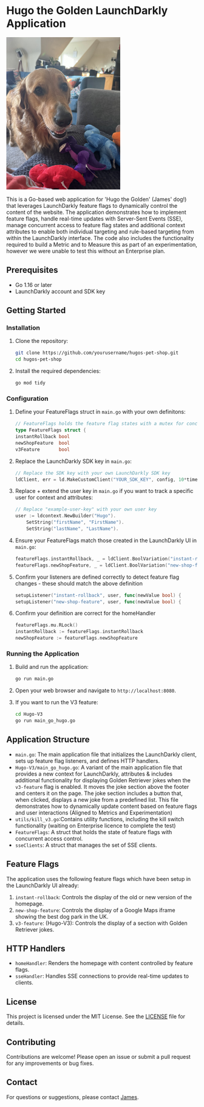 # Hugo the Golden LaunchDarkly Application

<img src="images/hugo.jpg" alt="Hugo the Golden" width="300" height="400"/>

This is a Go-based web application for 'Hugo the Golden' (James' dog!) that leverages LaunchDarkly feature flags to dynamically control the content of the website. The application demonstrates how to implement feature flags, handle real-time updates with Server-Sent Events (SSE), manage concurrent access to feature flag states and additional context attributes to enable both individual targeting and rule-based targeting from within the LaunchDarkly interface. The code also includes the functionality required to build a Metric and to Measure this as part of an experimentation, however we were unable to test this without an Enterprise plan.

## Prerequisites

- Go 1.16 or later
- LaunchDarkly account and SDK key

## Getting Started

### Installation

1. Clone the repository:
    ```sh
    git clone https://github.com/yourusername/hugos-pet-shop.git
    cd hugos-pet-shop
    ```

2. Install the required dependencies:
    ```sh
    go mod tidy
    ```

### Configuration

1. Define your FeatureFlags struct in `main.go` with your own definitons:
    ```go
    // FeatureFlags holds the feature flag states with a mutex for concurrent access
    type FeatureFlags struct {
    instantRollback bool
    newShopFeature  bool
    v3Feature       bool
    ```

2. Replace the LaunchDarkly SDK key in `main.go`:
    ```go
    // Replace the SDK key with your own LaunchDarkly SDK key
    ldClient, err = ld.MakeCustomClient("YOUR_SDK_KEY", config, 10*time.Second)
    ```

3. Replace + extend the user key in `main.go` if you want to track a specific user for context and attributes:
    ```go
    // Replace "example-user-key" with your own user key
    user := ldcontext.NewBuilder("Hugo").
        SetString("firstName", "FirstName").
        SetString("lastName", "LastName").
    ```

4. Ensure your FeatureFlags match those created in the LaunchDarkly UI in `main.go`:
    ```go
    featureFlags.instantRollback, _ = ldClient.BoolVariation("instant-rollback", user, false)
    featureFlags.newShopFeature, _ = ldClient.BoolVariation("new-shop-feature", user, false)
    ```

5. Confirm your listeners are defined correctly to detect feature flag changes - these should match the above definition
    ```go
    setupListener("instant-rollback", user, func(newValue bool) {
    setupListener("new-shop-feature", user, func(newValue bool) {
    ```

6. Confirm your definition are correct for the homeHandler 
    ```go
    featureFlags.mu.RLock()
    instantRollback := featureFlags.instantRollback
    newShopFeature := featureFlags.newShopFeature
    ```

### Running the Application

1. Build and run the application:
    ```sh
    go run main.go
    ```

2. Open your web browser and navigate to `http://localhost:8080`.

3. If you want to run the V3 feature: 
    ```sh
    cd Hugo-V3
    go run main_go_hugo.go
    ```


## Application Structure

- `main.go`: The main application file that initializes the LaunchDarkly client, sets up feature flag listeners, and defines HTTP handlers.
- `Hugo-V3/main_go_hugo.go`: A variant of the main application file that provides a new context for LaunchDarkly, attributes & includes additional functionality for displaying Golden Retriever jokes when the `v3-feature` flag is enabled. It moves the joke section above the footer and centers it on the page. The joke section includes a button that, when clicked, displays a new joke from a predefined list. This file demonstrates how to dynamically update content based on feature flags and user interactions (Aligned to Metrics and Experimentation)
- `utils/kill_v3.go`:Contains utility functions, including the kill switch functionality (waiting on Enterprise licence to complete the test)
- `FeatureFlags`: A struct that holds the state of feature flags with concurrent access control.
- `sseClients`: A struct that manages the set of SSE clients.

## Feature Flags

The application uses the following feature flags which have been setup in the LaunchDarkly UI already:

1. `instant-rollback`: Controls the display of the old or new version of the homepage.
2. `new-shop-feature`: Controls the display of a Google Maps iframe showing the best dog park in the UK.
3. `v3-feature`: (Hugo-V3): Controls the display of a section with Golden Retriever jokes.

## HTTP Handlers

- `homeHandler`: Renders the homepage with content controlled by feature flags.
- `sseHandler`: Handles SSE connections to provide real-time updates to clients.

## License

This project is licensed under the MIT License. See the [LICENSE](LICENSE) file for details.

## Contributing

Contributions are welcome! Please open an issue or submit a pull request for any improvements or bug fixes.

## Contact

For questions or suggestions, please contact [James](mailto:james@hendersonmills.co.uk).